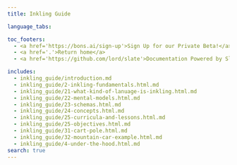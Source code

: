 ```yaml
---
title: Inkling Guide

language_tabs:

toc_footers:
  - <a href='https://bons.ai/sign-up'>Sign Up for our Private Beta!</a>
  - <a href='.'>Return home</a>
  - <a href='https://github.com/lord/slate'>Documentation Powered by Slate</a>

includes:
  - inkling_guide/introduction.md
  - inkling_guide/2-inkling-fundamentals.html.md
  - inkling_guide/21-what-kind-of-lanuage-is-inkling.html.md
  - inkling_guide/22-mental-models.html.md
  - inkling_guide/23-schemas.html.md
  - inkling_guide/24-concepts.html.md
  - inkling_guide/25-curricula-and-lessons.html.md
  - inkling_guide/25-objectives.html.md
  - inkling_guide/31-cart-pole.html.md
  - inkling_guide/32-mountain-car-example.html.md
  - inkling_guide/4-under-the-hood.html.md
search: true
---
```


